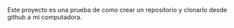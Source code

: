 Este proyecto es una prueba de como crear un repositorio y clonarlo desde github a mi computadora.


